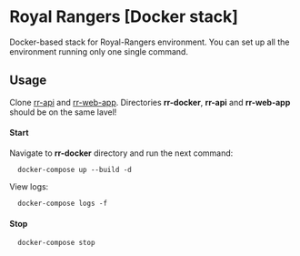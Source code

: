 # Royal Rangers [Docker stack]

Docker-based stack for Royal-Rangers environment.
You can set up all the environment running only one single command.

## Usage

Clone [rr-api](https://github.com/royalrangers-ck/rr-api) and [rr-web-app](https://github.com/royalrangers-ck/rr-web-app).
Directories **rr-docker**, **rr-api** and **rr-web-app** should be on the same lavel!

#### Start

Navigate to **rr-docker** directory and run the next command:

```
  docker-compose up --build -d
```

View logs:

```
  docker-compose logs -f
```

#### Stop

```
  docker-compose stop
```